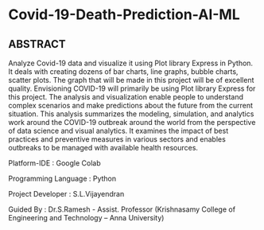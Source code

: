 # Covid-19-Death-Prediction-AI-ML
## ABSTRACT

Analyze Covid-19 data and visualize it using Plot library Express in Python. It deals 
with creating dozens of bar charts, line graphs, bubble charts, scatter plots. The graph 
that will be made in this project will be of excellent quality. Envisioning COVID-19 
will primarily be using Plot library Express for this project. The analysis and 
visualization enable people to understand complex scenarios and make predictions 
about the future from the current situation. This analysis summarizes the modeling, 
simulation, and analytics work around the COVID-19 outbreak around the world 
from the perspective of data science and visual analytics. It examines the impact of 
best practices and preventive measures in various sectors and enables outbreaks to 
be managed with available health resources.

Platform-IDE : Google Colab

Programming Language : Python

Project Developer : S.L.Vijayendran

Guided By : Dr.S.Ramesh - Assist. Professor 
(Krishnasamy College of Engineering and Technology – Anna University)
